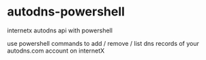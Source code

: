# autodns-powershell
internetx autodns api with powershell

use powershell commands to add / remove / list dns records of your autodns.com account on internetX
